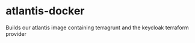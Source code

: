 # atlantis-docker

Builds our atlantis image containing terragrunt and the keycloak terraform provider